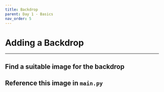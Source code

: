 ```yaml
---
title: Backdrop
parent: Day 1 - Basics
nav_order: 5
---
```

# Adding a Backdrop
---

## Find a suitable image for the backdrop



## Reference this image in `main.py`
